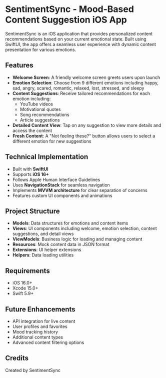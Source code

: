 # SentimentSync - Mood-Based Content Suggestion iOS App

SentimentSync is an iOS application that provides personalized content recommendations based on your current emotional state. Built using SwiftUI, the app offers a seamless user experience with dynamic content presentation for various emotions.

## Features

- **Welcome Screen**: A friendly welcome screen greets users upon launch
- **Emotion Selection**: Choose from 9 different emotions including happy, sad, angry, scared, romantic, relaxed, lost, stressed, and sleepy
- **Content Suggestions**: Receive tailored recommendations for each emotion including:
  - YouTube videos
  - Motivational quotes
  - Song recommendations
  - Article suggestions
- **Detailed Content View**: Tap on any suggestion to view more details and access the content
- **Fresh Content**: A "Not feeling these?" button allows users to select a different emotion for new suggestions

## Technical Implementation

- Built with **SwiftUI**
- Supports **iOS 16+**
- Follows Apple Human Interface Guidelines
- Uses **NavigationStack** for seamless navigation
- Implements **MVVM architecture** for clear separation of concerns
- Features custom UI components and animations

## Project Structure

- **Models**: Data structures for emotions and content items
- **Views**: UI components including welcome, emotion selection, content suggestions, and detail views
- **ViewModels**: Business logic for loading and managing content
- **Resources**: Mock content data in JSON format
- **Extensions**: UI helper extensions
- **Helpers**: Data loading utilities

## Requirements

- iOS 16.0+
- Xcode 15.0+
- Swift 5.9+

## Future Enhancements

- API integration for live content
- User profiles and favorites
- Mood tracking history
- Additional content types
- Advanced content filtering options

## Credits

Created by SentimentSync
